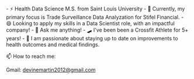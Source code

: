 </br>
- ⚡ Health Data Science M.S. from Saint Louis University
- 🌱 Currently, my primary focus is Trade Surveillance Data Analyzation for Stifel Financial.
- 😄 Looking to apply my skills in a Data Scientist role, with an impactful company!
- 💬 Ask me anything!
- 🛹 I've been been a Crossfit Athlete for 5+ years!
- 🌲 I am passionate about staying up to date on improvements to health outcomes and medical findings.
</br>

📫 How to reach me:

Gmail: devinemartin2012@gmail.com
